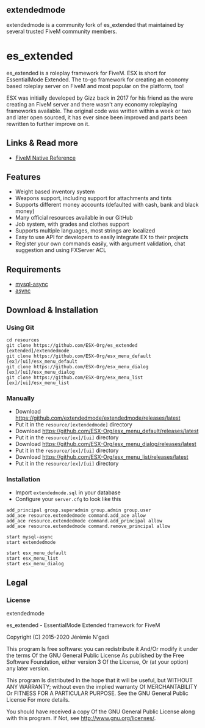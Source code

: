 ## extendedmode

extendedmode is a community fork of es_extended that maintained by several trusted FiveM community members.


# es_extended

es_extended is a roleplay framework for FiveM. ESX is short for EssentialMode Extended. The to-go framework for creating an economy based roleplay server on FiveM and most popular on the platform, too!

ESX was initially developed by Gizz back in 2017 for his friend as the were creating an FiveM server and there wasn't any economy roleplaying frameworks available. The original code was written within a week or two and later open sourced, it has ever since been improved and parts been rewritten to further improve on it.

## Links & Read more

- [FiveM Native Reference](https://runtime.fivem.net/doc/reference.html)

## Features

- Weight based inventory system
- Weapons support, including support for attachments and tints
- Supports different money accounts (defaulted with cash, bank and black money)
- Many official resources available in our GitHub
- Job system, with grades and clothes support
- Supports multiple languages, most strings are localized
- Easy to use API for developers to easily integrate EX to their projects
- Register your own commands easily, with argument validation, chat suggestion and using FXServer ACL

## Requirements

- [mysql-async](https://github.com/brouznouf/fivem-mysql-async)
- [async](https://github.com/ESX-Org/async)


## Download & Installation

### Using Git

```
cd resources
git clone https://github.com/ESX-Org/es_extended [extended]/extendedmode
git clone https://github.com/ESX-Org/esx_menu_default [ex]/[ui]/esx_menu_default
git clone https://github.com/ESX-Org/esx_menu_dialog [ex]/[ui]/esx_menu_dialog
git clone https://github.com/ESX-Org/esx_menu_list [ex]/[ui]/esx_menu_list
```

### Manually

- Download https://github.com/extendedmode/extendedmode/releases/latest
- Put it in the `resource/[extendedmode]` directory
- Download https://github.com/ESX-Org/esx_menu_default/releases/latest
- Put it in the `resource/[ex]/[ui]` directory
- Download https://github.com/ESX-Org/esx_menu_dialog/releases/latest
- Put it in the `resource/[ex]/[ui]` directory
- Download https://github.com/ESX-Org/esx_menu_list/releases/latest
- Put it in the `resource/[ex]/[ui]` directory

### Installation

- Import `extendedmode.sql` in your database
- Configure your `server.cfg` to look like this

```
add_principal group.superadmin group.admin group.user
add_ace resource.extendedmode command.add_ace allow
add_ace resource.extendedmode command.add_principal allow
add_ace resource.extendedmode command.remove_principal allow

start mysql-async
start extendedmode

start esx_menu_default
start esx_menu_list
start esx_menu_dialog
```

## Legal

### License

extendedmode

es_extended - EssentialMode Extended framework for FiveM

Copyright (C) 2015-2020 Jérémie N'gadi

This program Is free software: you can redistribute it And/Or modify it under the terms Of the GNU General Public License As published by the Free Software Foundation, either version 3 Of the License, Or (at your option) any later version.

This program Is distributed In the hope that it will be useful, but WITHOUT ANY WARRANTY; without even the implied warranty Of MERCHANTABILITY Or FITNESS FOR A PARTICULAR PURPOSE. See the GNU General Public License For more details.

You should have received a copy Of the GNU General Public License along with this program. If Not, see http://www.gnu.org/licenses/.
